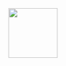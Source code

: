 <div id="header" align="center">
  <img src="https://media.giphy.com/media/ia7kRlpGe3IFq/giphy.gif" width="100"/>
</div>
